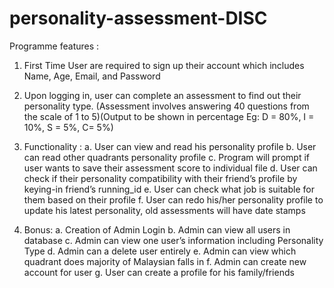# personality-assessment-DISC

Programme features :
1.	First Time User are required to sign up their account which includes Name, Age, Email, and Password

2.	Upon logging in, user can complete an assessment to find out their personality type. (Assessment involves answering 40 questions from the scale of 1 to 5)(Output to be shown in percentage Eg: D = 80%, I = 10%, S = 5%, C= 5%)

3.	Functionality :
a.	User can view and read his personality profile 
b.	User can read other quadrants personality profile
c.	Program will prompt if user wants to save their assessment score to individual file 
d.	User can check if their personality compatibility with their friend’s profile by keying-in friend’s running_id
e.	User can check what job is suitable for them based on their profile
f.	User can redo his/her personality profile to update his latest personality, old assessments will have date stamps

4.	Bonus:
a.	Creation of Admin Login
b.	Admin can view all users in database
c.	Admin can view one user’s information including Personality Type
d.	Admin can a delete user entirely
e.	Admin can view which quadrant does majority of Malaysian falls in
f.	Admin can create new account for user 
g.	User can create a profile for his family/friends 
